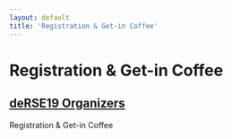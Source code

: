 ```yaml
---
layout: default
title: 'Registration & Get-in Coffee'
---
```


# Registration & Get-in Coffee

## [deRSE19 Organizers](../../speaker/JR7ZCK/)

Registration & Get-in Coffee
